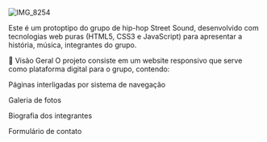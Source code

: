 ![IMG_8254](https://github.com/user-attachments/assets/9628d989-aca1-44af-9450-5be34a95444a)


Este é um protoptipo do grupo de hip-hop Street Sound, desenvolvido com tecnologias web puras (HTML5, CSS3 e JavaScript) para apresentar a história, música, integrantes do grupo.

🚀 Visão Geral
O projeto consiste em um website responsivo que serve como plataforma digital para o grupo, contendo:

Páginas interligadas por sistema de navegação

Galeria de fotos

Biografia dos integrantes

Formulário de contato
